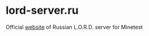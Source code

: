 # lord-server.ru
Official [website](http://lord-server.ru/) of Russian L.O.R.D. server for Minetest
